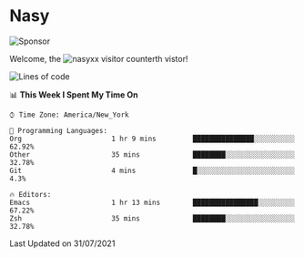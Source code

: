 # Nasy

<!--
<p align="center">
<img height="200" src="https://github-readme-stats.vercel.app/api?username=nasyxx&count_private=true&show_icons=true&theme=dracula&include_all_commits=true"/>
<img height="200" src="https://github-readme-stats.vercel.app/api/top-langs/?username=nasyxx&theme=dracula&hide=html,jupyter+notebook&count_private=true&show_icons=true"/>
</p>

  
----------------
-->

![Sponsor](https://img.shields.io/static/v1.svg?label=Sponsor&message=%E2%9D%A4&logo=GitHub&style=flat&color=pink)
 
Welcome, the ![nasyxx visitor counter](https://count.getloli.com/get/@nasyxx?theme=rule34)th vistor!
 
<!--START_SECTION:waka-->
![Lines of code](https://img.shields.io/badge/From%20Hello%20World%20I%27ve%20Written-5.4%20million%20lines%20of%20code-blue)

📊 **This Week I Spent My Time On** 

```text
⌚︎ Time Zone: America/New_York

💬 Programming Languages: 
Org                      1 hr 9 mins         ███████████████░░░░░░░░░░   62.92% 
Other                    35 mins             ████████░░░░░░░░░░░░░░░░░   32.78% 
Git                      4 mins              █░░░░░░░░░░░░░░░░░░░░░░░░   4.3%

🔥 Editors: 
Emacs                    1 hr 13 mins        ████████████████░░░░░░░░░   67.22% 
Zsh                      35 mins             ████████░░░░░░░░░░░░░░░░░   32.78%

```


 Last Updated on 31/07/2021
<!--END_SECTION:waka-->

<!-- ![visitors](https://visitor-badge.laobi.icu/badge?page_id=nasyxx.nasyxx) -->
